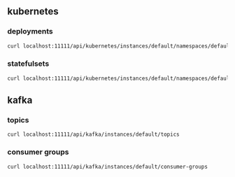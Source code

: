 ## kubernetes

### deployments

```bash
curl localhost:11111/api/kubernetes/instances/default/namespaces/default/deployments
```

### statefulsets

```bash
curl localhost:11111/api/kubernetes/instances/default/namespaces/default/stateful-sets
```

## kafka

### topics
```
curl localhost:11111/api/kafka/instances/default/topics
```

### consumer groups
```
curl localhost:11111/api/kafka/instances/default/consumer-groups
```
